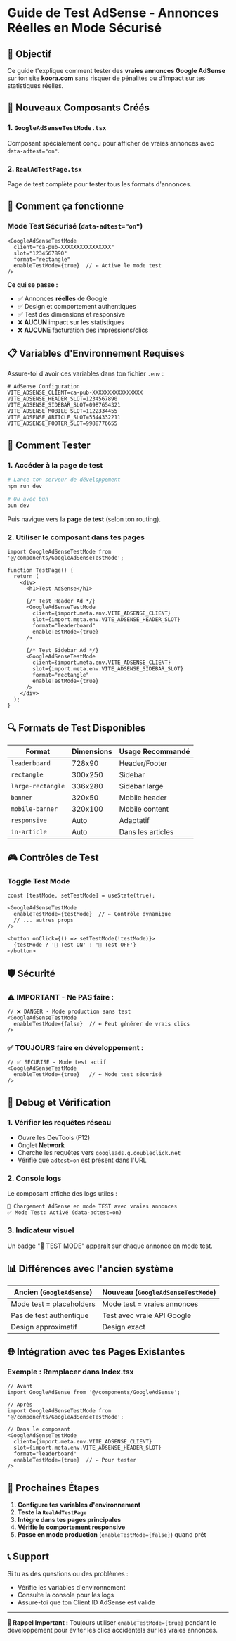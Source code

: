 # Guide de Test AdSense - Annonces Réelles en Mode Sécurisé

## 🎯 Objectif

Ce guide t'explique comment tester des **vraies annonces Google AdSense** sur ton site **koora.com** sans risquer de pénalités ou d'impact sur tes statistiques réelles.

## 🔧 Nouveaux Composants Créés

### 1. `GoogleAdSenseTestMode.tsx`
Composant spécialement conçu pour afficher de vraies annonces avec `data-adtest="on"`.

### 2. `RealAdTestPage.tsx`
Page de test complète pour tester tous les formats d'annonces.

## 🧪 Comment ça fonctionne

### Mode Test Sécurisé (`data-adtest="on"`)

```tsx
<GoogleAdSenseTestMode
  client="ca-pub-XXXXXXXXXXXXXXXX"
  slot="1234567890"
  format="rectangle"
  enableTestMode={true}  // ← Active le mode test
/>
```

**Ce qui se passe :**
- ✅ Annonces **réelles** de Google
- ✅ Design et comportement authentiques  
- ✅ Test des dimensions et responsive
- ❌ **AUCUN** impact sur les statistiques
- ❌ **AUCUNE** facturation des impressions/clics

## 📋 Variables d'Environnement Requises

Assure-toi d'avoir ces variables dans ton fichier `.env` :

```env
# AdSense Configuration
VITE_ADSENSE_CLIENT=ca-pub-XXXXXXXXXXXXXXXX
VITE_ADSENSE_HEADER_SLOT=1234567890
VITE_ADSENSE_SIDEBAR_SLOT=0987654321
VITE_ADSENSE_MOBILE_SLOT=1122334455
VITE_ADSENSE_ARTICLE_SLOT=5544332211
VITE_ADSENSE_FOOTER_SLOT=9988776655
```

## 🚀 Comment Tester

### 1. Accéder à la page de test

```bash
# Lance ton serveur de développement
npm run dev

# Ou avec bun
bun dev
```

Puis navigue vers la **page de test** (selon ton routing).

### 2. Utiliser le composant dans tes pages

```tsx
import GoogleAdSenseTestMode from '@/components/GoogleAdSenseTestMode';

function TestPage() {
  return (
    <div>
      <h1>Test AdSense</h1>
      
      {/* Test Header Ad */}
      <GoogleAdSenseTestMode
        client={import.meta.env.VITE_ADSENSE_CLIENT}
        slot={import.meta.env.VITE_ADSENSE_HEADER_SLOT}
        format="leaderboard"
        enableTestMode={true}
      />
      
      {/* Test Sidebar Ad */}
      <GoogleAdSenseTestMode
        client={import.meta.env.VITE_ADSENSE_CLIENT}
        slot={import.meta.env.VITE_ADSENSE_SIDEBAR_SLOT}
        format="rectangle"
        enableTestMode={true}
      />
    </div>
  );
}
```

## 🔍 Formats de Test Disponibles

| Format | Dimensions | Usage Recommandé |
|--------|------------|------------------|
| `leaderboard` | 728x90 | Header/Footer |
| `rectangle` | 300x250 | Sidebar |
| `large-rectangle` | 336x280 | Sidebar large |
| `banner` | 320x50 | Mobile header |
| `mobile-banner` | 320x100 | Mobile content |
| `responsive` | Auto | Adaptatif |
| `in-article` | Auto | Dans les articles |

## 🎮 Contrôles de Test

### Toggle Test Mode

```tsx
const [testMode, setTestMode] = useState(true);

<GoogleAdSenseTestMode
  enableTestMode={testMode}  // ← Contrôle dynamique
  // ... autres props
/>

<button onClick={() => setTestMode(!testMode)}>
  {testMode ? '🧪 Test ON' : '🚨 Test OFF'}
</button>
```

## 🛡️ Sécurité

### ⚠️ IMPORTANT - Ne PAS faire :

```tsx
// ❌ DANGER - Mode production sans test
<GoogleAdSenseTestMode
  enableTestMode={false}  // ← Peut générer de vrais clics
/>
```

### ✅ TOUJOURS faire en développement :

```tsx
// ✅ SÉCURISÉ - Mode test actif
<GoogleAdSenseTestMode
  enableTestMode={true}   // ← Mode test sécurisé
/>
```

## 🔧 Debug et Vérification

### 1. Vérifier les requêtes réseau
- Ouvre les DevTools (F12)
- Onglet **Network**
- Cherche les requêtes vers `googleads.g.doubleclick.net`
- Vérifie que `adtest=on` est présent dans l'URL

### 2. Console logs
Le composant affiche des logs utiles :

```
🧪 Chargement AdSense en mode TEST avec vraies annonces
✅ Mode Test: Activé (data-adtest=on)
```

### 3. Indicateur visuel
Un badge "🧪 TEST MODE" apparaît sur chaque annonce en mode test.

## 📊 Différences avec l'ancien système

| Ancien (`GoogleAdSense`) | Nouveau (`GoogleAdSenseTestMode`) |
|--------------------------|-----------------------------------|
| Mode test = placeholders | Mode test = vraies annonces |
| Pas de test authentique | Test avec vraie API Google |
| Design approximatif | Design exact |

## 🌐 Intégration avec tes Pages Existantes

### Exemple : Remplacer dans Index.tsx

```tsx
// Avant
import GoogleAdSense from '@/components/GoogleAdSense';

// Après  
import GoogleAdSenseTestMode from '@/components/GoogleAdSenseTestMode';

// Dans le composant
<GoogleAdSenseTestMode
  client={import.meta.env.VITE_ADSENSE_CLIENT}
  slot={import.meta.env.VITE_ADSENSE_HEADER_SLOT}
  format="leaderboard"
  enableTestMode={true}  // ← Pour tester
/>
```

## 🎯 Prochaines Étapes

1. **Configure tes variables d'environnement**
2. **Teste la `RealAdTestPage`**
3. **Intègre dans tes pages principales**
4. **Vérifie le comportement responsive**
5. **Passe en mode production** (`enableTestMode={false}`) quand prêt

## 📞 Support

Si tu as des questions ou des problèmes :
- Vérifie les variables d'environnement
- Consulte la console pour les logs
- Assure-toi que ton Client ID AdSense est valide

---

**🚨 Rappel Important :** Toujours utiliser `enableTestMode={true}` pendant le développement pour éviter les clics accidentels sur les vraies annonces.